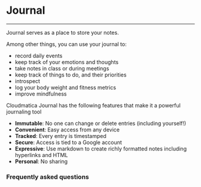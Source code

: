 # Journal
---------

Journal serves as a place to store your notes. 

Among other things, you can use your journal to:

- record daily events
- keep track of your emotions and thoughts
- take notes in class or during meetings
- keep track of things to do, and their priorities
- introspect
- log your body weight and fitness metrics
- improve mindfulness

Cloudmatica Journal has the following features that make it a powerful journaling tool

- **Immutable**: No one can change or delete entries (including yourself!)
- **Convenient**: Easy access from any device
- **Tracked**: Every entry is timestamped
- **Secure**: Access is tied to a Google account
- **Expressive**: Use markdown to create richly formatted notes including hyperlinks and HTML
- **Personal**: No sharing


### Frequently asked questions



